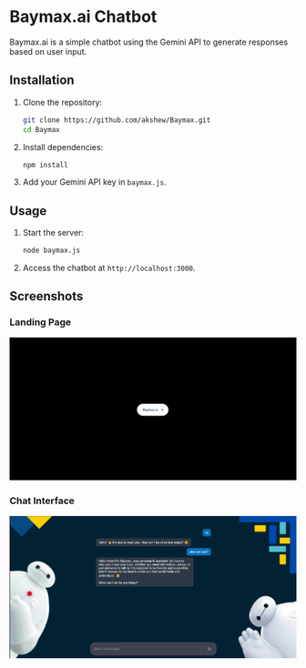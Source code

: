 

# Baymax.ai Chatbot

Baymax.ai is a simple chatbot using the Gemini API to generate responses based on user input.


## Installation

1. Clone the repository:
   ```bash
   git clone https://github.com/akshew/Baymax.git
   cd Baymax
   ```

2. Install dependencies:
   ```bash
   npm install
   ```

3. Add your Gemini API key in `baymax.js`.

## Usage

1. Start the server:
   ```bash
   node baymax.js
   ```

2. Access the chatbot at `http://localhost:3000`.

## Screenshots

### Landing Page
![Landing Page](./screenshot/landing_page.png)

### Chat Interface
![Chat Interface](./screenshot/prompt_interface.png)

